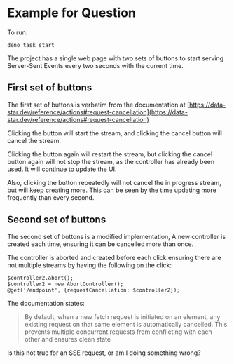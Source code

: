 # Example for Question

To run:

```
deno task start
```

The project has a single web page with two sets of buttons to start serving
Server-Sent Events every two seconds with the current time.

## First set of buttons

The first set of buttons is verbatim from the documentation at
[https://data-star.dev/reference/actions#request-cancellation](https://data-star.dev/reference/actions#request-cancellation)

Clicking the button will start the stream, and clicking the cancel button will
cancel the stream.

Clicking the button again will restart the stream, but clicking the cancel
button again will not stop  the stream, as the controller has already been
used. It will continue to update the UI.

Also, clicking the button repeatedly will not cancel the in progress stream, but
will keep creating more. This can be seen by the time updating more frequently
than every second.

## Second set of buttons

The second set of buttons is a modified implementation, A new controller is
created each time, ensuring it can be cancelled more than once.

The controller is aborted and created before each click ensuring there are not
multiple streams by having the following on the click:

```
$controller2.abort(); 
$controller2 = new AbortController();
@get('/endpoint', {requestCancellation: $controller2});
```

The documentation states:

> By default, when a new fetch request is initiated on an element, any existing
> request on that same element is automatically cancelled. This prevents
> multiple concurrent requests from conflicting with each other and ensures
> clean state

Is this not true for an SSE request, or am I doing something wrong?
